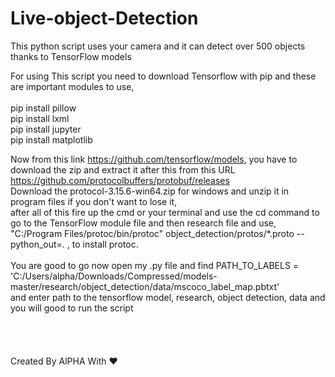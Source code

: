 # Live-object-Detection
This python script uses your camera and it can detect over 500 objects thanks to TensorFlow models<br/>


For using This script you need to download Tensorflow with pip and these are important modules to use,<br/>
<br/>
pip install pillow<br/>
pip install lxml<br/>
pip install jupyter<br/>
pip install matplotlib<br/>

Now from this link https://github.com/tensorflow/models, you have to download the zip and extract it after this from this URL https://github.com/protocolbuffers/protobuf/releases<br/>
Download the protocol-3.15.6-win64.zip for windows and unzip it in program files if you don't want to lose it, <br/>
after all of this fire up the cmd or your terminal and use the cd command to go to the TensorFlow module file and then research file and use, <br/>
"C:/Program Files/protoc/bin/protoc" object_detection/protos/*.proto --python_out=. , to install protoc. <br/>
<br/>
You are good to go now open my .py file and find PATH_TO_LABELS = 'C:/Users/alpha/Downloads/Compressed/models-master/research/object_detection/data/mscoco_label_map.pbtxt' <br/>
and enter path to the tensorflow model, research, object detection, data and you will good to run the script<br/>
<br/>
<br/>
<br/>
<br/>
Created By AlPHA With ❤️
